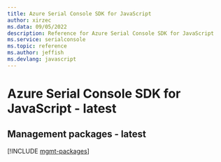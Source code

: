 ```yaml
---
title: Azure Serial Console SDK for JavaScript
author: xirzec
ms.data: 09/05/2022
description: Reference for Azure Serial Console SDK for JavaScript
ms.service: serialconsole
ms.topic: reference
ms.author: jeffish
ms.devlang: javascript
---
```

# Azure Serial Console SDK for JavaScript - latest

## Management packages - latest
[!INCLUDE [mgmt-packages](serial-console-mgmt-index.md)]